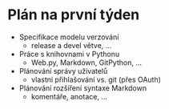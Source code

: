 # Plán na první týden
- Specifikace modelu verzování
  - release a devel větve, ...
- Práce s knihovnami v Pythonu
  - Web.py, Markdown, GitPython, ...
- Plánování správy uživatelů
  - vlastní přihlašování vs. git (přes OAuth)
- Plánování rozšíření syntaxe Markdown
  - komentáře, anotace, ...
